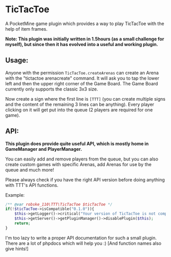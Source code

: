 # TicTacToe
A PocketMine game plugin which provides a way to play TicTacToe with the help of item frames.

**Note: This plugin was initially written in 1.5hours (as a small challenge for myself), but since then it has evolved into a useful and working plugin.**

## Usage:
Anyone with the permission `TicTacToe.createArenas` can create an Arena with the "tictactoe arenacreate" command.
It will ask you to tap the lower left and then the upper right corner of the Game Board. The Game Board currently only supports the classic 3x3 size.

Now create a sign where the first line is `[TTT]` (you can create multiple signs and the content of the remaining 3 lines can be anything). Every player clicking on it will get put into the queue (2 players are required for one game).

## API:
**This plugin does provide quite useful API, which is mostly home in GameManager and PlayerManager.**

You can easily add and remove players from the queue, but you can also create custom games with specific Arenas, add Arenas for use by the queue and much more!

Please always check if you have the right API version before doing anything with TTT's API functions.

Example:
```php
/** @var robske_110\TTT\TicTacToe $ticTacToe */
if(!$ticTacToe->isCompatible("0.1.0")){
	$this->getLogger()->critical("Your version of TicTacToe is not compatible with this plugin");
	$this->getServer()->getPluginManager()->disablePlugin($this);
	return;
}
```

I'm too lazy to write a proper API documentation for such a small plugin. There are a lot of phpdocs which will help you :) [And function names also give hints!]